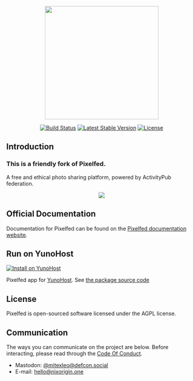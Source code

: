 <p align="center"><img src="https://link.storjshare.io/raw/judp7ovik6elqicxcmciucfc35ya/nixone/NixOrigin/nixorigin.svg" width="300px"></p>

<p align="center">
<a href="https://circleci.com/gh/pixelfed/pixelfed"><img src="https://circleci.com/gh/pixelfed/pixelfed.svg?style=svg" alt="Build Status"></a>
<a href="https://packagist.org/packages/pixelfed/pixelfed"><img src="https://poser.pugx.org/pixelfed/pixelfed/v/stable.svg" alt="Latest Stable Version"></a>
<a href="https://packagist.org/packages/pixelfed/pixelfed"><img src="https://poser.pugx.org/pixelfed/pixelfed/license.svg" alt="License"></a>
</p>

## Introduction

<b><h3>This is a friendly fork of Pixelfed.</h3></b>

A free and ethical photo sharing platform, powered by ActivityPub federation.

<p align="center">
<img src="https://pixelfed.nyc3.cdn.digitaloceanspaces.com/media/pixelfed-screenshot.jpg">
</p>

## Official Documentation

Documentation for Pixelfed can be found on the [Pixelfed documentation website](https://docs.pixelfed.org/).

## Run on YunoHost

[![Install on YunoHost](https://user-images.githubusercontent.com/42862428/139559471-9495f1e9-e7a4-49f1-9a4b-675ddcc510a2.png 'Install on YunoHost')](https://install-app.yunohost.org/?app=pixelfed)

Pixelfed app for [YunoHost](https://yunohost.org 'YunoHost'). See [the package source code](https://github.com/YunoHost-Apps/pixelfed_ynh 'pixelfed_ynh repository on GitHub')

## License

Pixelfed is open-sourced software licensed under the AGPL license.

## Communication

The ways you can communicate on the project are below. Before interacting, please
read through the [Code Of Conduct](CODE_OF_CONDUCT.md).

* Mastodon: [@mitexleo@defcon.social](https://defcon.social/@mitexleo)
* E-mail: [hello@nixorigin.one](mailto:hello@nixorigin.one)



